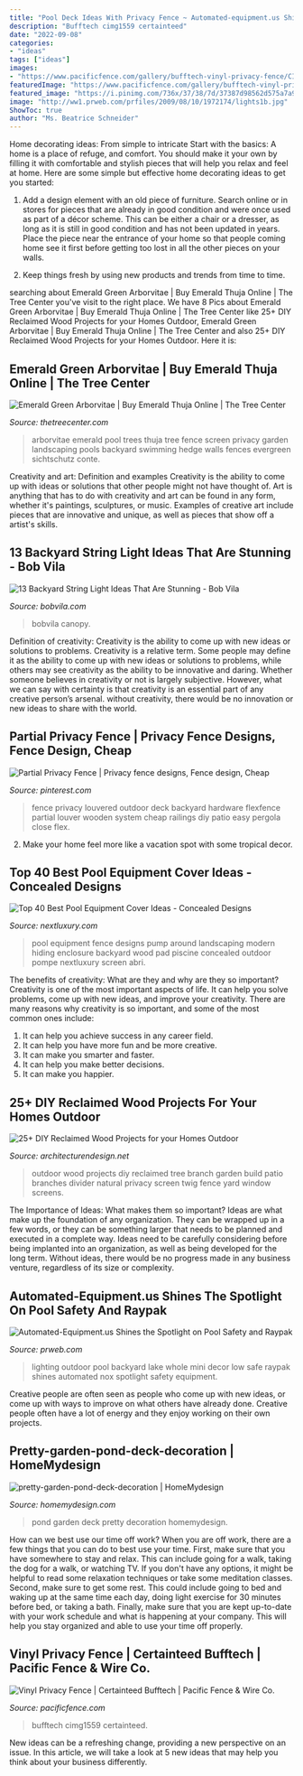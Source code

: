 ```yaml
---
title: "Pool Deck Ideas With Privacy Fence ~ Automated-equipment.us Shines The Spotlight On Pool Safety And Raypak"
description: "Bufftech cimg1559 certainteed"
date: "2022-09-08"
categories:
- "ideas"
tags: ["ideas"]
images:
- "https://www.pacificfence.com/gallery/bufftech-vinyl-privacy-fence/CIMG1559.jpg"
featuredImage: "https://www.pacificfence.com/gallery/bufftech-vinyl-privacy-fence/CIMG1559.jpg"
featured_image: "https://i.pinimg.com/736x/37/38/7d/37387d98562d575a7a93891ffd5818e7.jpg"
image: "http://ww1.prweb.com/prfiles/2009/08/10/1972174/lights1b.jpg"
ShowToc: true
author: "Ms. Beatrice Schneider"
---
```



Home decorating ideas: From simple to intricate
Start with the basics: A home is a place of refuge, and comfort. You should make it your own by filling it with comfortable and stylish pieces that will help you relax and feel at home. Here are some simple but effective home decorating ideas to get you started:
1. Add a design element with an old piece of furniture. Search online or in stores for pieces that are already in good condition and were once used as part of a décor scheme. This can be either a chair or a dresser, as long as it is still in good condition and has not been updated in years. Place the piece near the entrance of your home so that people coming home see it first before getting too lost in all the other pieces on your walls.

2. Keep things fresh by using new products and trends from time to time.

	

		
searching about Emerald Green Arborvitae | Buy Emerald Thuja Online | The Tree Center you've visit to the right place. We have 8 Pics about Emerald Green Arborvitae | Buy Emerald Thuja Online | The Tree Center like 25+ DIY Reclaimed Wood Projects for your Homes Outdoor, Emerald Green Arborvitae | Buy Emerald Thuja Online | The Tree Center and also 25+ DIY Reclaimed Wood Projects for your Homes Outdoor. Here it is:
		
    
## Emerald Green Arborvitae | Buy Emerald Thuja Online | The Tree Center

<img loading=lazy src="https://www.thetreecenter.com/wp-content/uploads/2014/06/emerald-green-3.jpg" onerror="this.onerror=null;this.src='https://tse4.mm.bing.net/th?id=OIP.ZE5EiPdwIYdAV1AELFRhrgHaE8&amp;pid=15.1';" alt="Emerald Green Arborvitae | Buy Emerald Thuja Online | The Tree Center">

_Source: thetreecenter.com_

>arborvitae emerald pool trees thuja tree fence screen privacy garden landscaping pools backyard swimming hedge walls fences evergreen sichtschutz conte. 

	

Creativity and art: Definition and examples
Creativity is the ability to come up with ideas or solutions that other people might not have thought of. Art is anything that has to do with creativity and art can be found in any form, whether it's paintings, sculptures, or music. Examples of creative art include pieces that are innovative and unique, as well as pieces that show off a artist's skills.

    
## 13 Backyard String Light Ideas That Are Stunning - Bob Vila

<img loading=lazy src="https://empire-s3-production.bobvila.com/slides/38337/original/outdoor_pool_canopy_string_lights.jpg?1594324239" onerror="this.onerror=null;this.src='https://tse2.mm.bing.net/th?id=OIP.CRGx_4fR8SYDwzUpVLkO_AHaFX&amp;pid=15.1';" alt="13 Backyard String Light Ideas That Are Stunning - Bob Vila">

_Source: bobvila.com_

>bobvila canopy. 

	

Definition of creativity: Creativity is the ability to come up with new ideas or solutions to problems.
Creativity is a relative term. Some people may define it as the ability to come up with new ideas or solutions to problems, while others may see creativity as the ability to be innovative and daring. Whether someone believes in creativity or not is largely subjective. However, what we can say with certainty is that creativity is an essential part of any creative person’s arsenal. without creativity, there would be no innovation or new ideas to share with the world.

    
## Partial Privacy Fence | Privacy Fence Designs, Fence Design, Cheap

<img loading=lazy src="https://i.pinimg.com/736x/37/38/7d/37387d98562d575a7a93891ffd5818e7.jpg" onerror="this.onerror=null;this.src='https://tse1.mm.bing.net/th?id=OIP.Q0JShQMTfrXjacf7295DbAHaJ3&amp;pid=15.1';" alt="Partial Privacy Fence | Privacy fence designs, Fence design, Cheap">

_Source: pinterest.com_

>fence privacy louvered outdoor deck backyard hardware flexfence partial louver wooden system cheap railings diy patio easy pergola close flex. 

	

2. Make your home feel more like a vacation spot with some tropical decor.

    
## Top 40 Best Pool Equipment Cover Ideas - Concealed Designs

<img loading=lazy src="http://nextluxury.com/wp-content/uploads/wood-slat-fence-pool-equipment-enclosure-ideas.jpg" onerror="this.onerror=null;this.src='https://tse4.mm.bing.net/th?id=OIP.5mYzBR12CDg3vH7x2of5RQAAAA&amp;pid=15.1';" alt="Top 40 Best Pool Equipment Cover Ideas - Concealed Designs">

_Source: nextluxury.com_

>pool equipment fence designs pump around landscaping modern hiding enclosure backyard wood pad piscine concealed outdoor pompe nextluxury screen abri. 

	

The benefits of creativity: What are they and why are they so important?
Creativity is one of the most important aspects of life. It can help you solve problems, come up with new ideas, and improve your creativity. There are many reasons why creativity is so important, and some of the most common ones include: 
1) It can help you achieve success in any career field.
2) It can help you have more fun and be more creative. 
3) It can make you smarter and faster. 
4) It can help you make better decisions. 
5) It can make you happier.

    
## 25+ DIY Reclaimed Wood Projects For Your Homes Outdoor

<img loading=lazy src="http://cdn.architecturendesign.net/wp-content/uploads/2015/05/AD-Outdoor-Reclaimed-Wood-Projects-12.jpg" onerror="this.onerror=null;this.src='https://tse1.mm.bing.net/th?id=OIP.dbpz8gnKtrarfrABtj8kwAHaMw&amp;pid=15.1';" alt="25+ DIY Reclaimed Wood Projects for your Homes Outdoor">

_Source: architecturendesign.net_

>outdoor wood projects diy reclaimed tree branch garden build patio branches divider natural privacy screen twig fence yard window screens. 

	

The Importance of Ideas: What makes them so important?
Ideas are what make up the foundation of any organization. They can be wrapped up in a few words, or they can be something larger that needs to be planned and executed in a complete way. Ideas need to be carefully considering before being implanted into an organization, as well as being developed for the long term. Without ideas, there would be no progress made in any business venture, regardless of its size or complexity.

    
## Automated-Equipment.us Shines The Spotlight On Pool Safety And Raypak

<img loading=lazy src="http://ww1.prweb.com/prfiles/2009/08/10/1972174/lights1b.jpg" onerror="this.onerror=null;this.src='https://tse2.mm.bing.net/th?id=OIP.J_ztOu_7ZgxrvxPhFgctbgHaE8&amp;pid=15.1';" alt="Automated-Equipment.us Shines the Spotlight on Pool Safety and Raypak">

_Source: prweb.com_

>lighting outdoor pool backyard lake whole mini decor low safe raypak shines automated nox spotlight safety equipment. 

	

Creative people are often seen as people who come up with new ideas, or come up with ways to improve on what others have already done. Creative people often have a lot of energy and they enjoy working on their own projects.

    
## Pretty-garden-pond-deck-decoration | HomeMydesign

<img loading=lazy src="https://homemydesign.com/wp-content/uploads/2015/10/pretty-garden-pond-deck-decoration.jpg" onerror="this.onerror=null;this.src='https://tse2.mm.bing.net/th?id=OIP.pun6I27aw4TH0YszBiNSvgHaLH&amp;pid=15.1';" alt="pretty-garden-pond-deck-decoration | HomeMydesign">

_Source: homemydesign.com_

>pond garden deck pretty decoration homemydesign. 

	

How can we best use our time off work?
When you are off work, there are a few things that you can do to best use your time. First, make sure that you have somewhere to stay and relax. This can include going for a walk, taking the dog for a walk, or watching TV. If you don't have any options, it might be helpful to read some relaxation techniques or take some meditation classes. Second, make sure to get some rest. This could include going to bed and waking up at the same time each day, doing light exercise for 30 minutes before bed, or taking a bath. Finally, make sure that you are kept up-to-date with your work schedule and what is happening at your company. This will help you stay organized and able to use your time off properly.

    
## Vinyl Privacy Fence | Certainteed Bufftech | Pacific Fence &amp; Wire Co.

<img loading=lazy src="https://www.pacificfence.com/gallery/bufftech-vinyl-privacy-fence/CIMG1559.jpg" onerror="this.onerror=null;this.src='https://tse3.mm.bing.net/th?id=OIP.UK9JxcH9b9zKv_28dYPjhAHaFj&amp;pid=15.1';" alt="Vinyl Privacy Fence | Certainteed Bufftech | Pacific Fence &amp; Wire Co.">

_Source: pacificfence.com_

>bufftech cimg1559 certainteed. 

	

New ideas can be a refreshing change, providing a new perspective on an issue. In this article, we will take a look at 5 new ideas that may help you think about your business differently.


